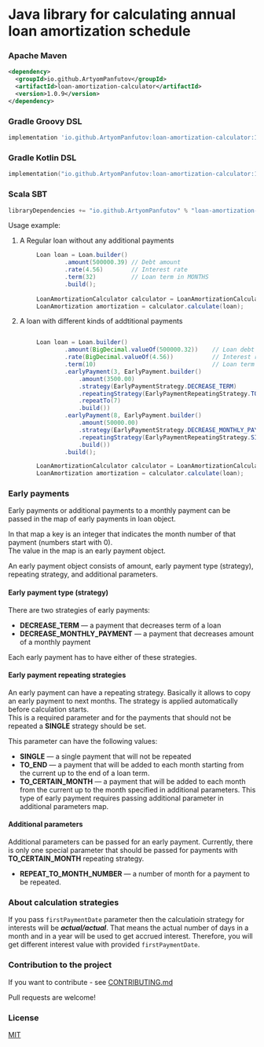 # Java library for calculating annual loan amortization schedule


### Apache Maven
```xml
<dependency>
  <groupId>io.github.ArtyomPanfutov</groupId>
  <artifactId>loan-amortization-calculator</artifactId>
  <version>1.0.9</version>
</dependency>
```

### Gradle Groovy DSL
```Groovy
implementation 'io.github.ArtyomPanfutov:loan-amortization-calculator:1.0.9'
```

### Gradle Kotlin DSL
```Kotlin
implementation("io.github.ArtyomPanfutov:loan-amortization-calculator:1.0.9")
```

### Scala SBT
```Scala
libraryDependencies += "io.github.ArtyomPanfutov" % "loan-amortization-calculator" % "1.0.9"
```

Usage example:

1. A Regular loan without any additional payments
```java
        Loan loan = Loan.builder()
                .amount(500000.39) // Debt amount
                .rate(4.56)        // Interest rate
                .term(32)          // Loan term in MONTHS
                .build();
                
        LoanAmortizationCalculator calculator = LoanAmortizationCalculatorFactory.create();
        LoanAmortization amortization = calculator.calculate(loan);

```
2. A loan with different kinds of addtitional payments 
```java

        Loan loan = Loan.builder()
                .amount(BigDecimal.valueOf(500000.32))    // Loan debt
                .rate(BigDecimal.valueOf(4.56))           // Interest rate
                .term(10)                                 // Loan term in MONTHS
                .earlyPayment(3, EarlyPayment.builder()
                    .amount(3500.00)
                    .strategy(EarlyPaymentStrategy.DECREASE_TERM)
                    .repeatingStrategy(EarlyPaymentRepeatingStrategy.TO_CERTAIN_MONTH)  
                    .repeatTo(7)
                    .build())
                .earlyPayment(8, EarlyPayment.builder()
                    .amount(50000.00)
                    .strategy(EarlyPaymentStrategy.DECREASE_MONTHLY_PAYMENT)
                    .repeatingStrategy(EarlyPaymentRepeatingStrategy.SINGLE)
                    .build())
                .build();

        LoanAmortizationCalculator calculator = LoanAmortizationCalculatorFactory.create();
        LoanAmortization amortization = calculator.calculate(loan);

```

### Early payments
Early payments or additional payments to a monthly payment can be passed in the map of early payments in loan object.</br>

In that map a key is an integer that indicates the month number of that payment (numbers start with 0). <br>
The value in the map is an early payment object. </br>

An early payment object consists of amount, early payment type (strategy), repeating strategy, and additional parameters.

#### Early payment type (strategy)
There are two strategies of early payments:
* **DECREASE_TERM** — a payment that decreases term of a loan
* **DECREASE_MONTHLY_PAYMENT** — a payment that decreases amount of a monthly payment

Each early payment has to have either of these strategies. </br>

#### Early payment repeating strategies
An early payment can have a repeating strategy. Basically it allows to copy an early payment to next months.
The strategy is applied automatically before calculation starts. </br>
This is a required parameter and for the payments that should not be repeated a **SINGLE** strategy should be set.

This parameter can have the following values:
* **SINGLE** — a single payment that will not be repeated
* **TO_END** — a payment that will be added to each month starting from the current up to the end of a loan term.
* **TO_CERTAIN_MONTH** — a payment that will be added to each month from the current up to the month specified in additional parameters.
This type of early payment requires passing additional parameter in additional parameters map.

#### Additional parameters
Additional parameters can be passed for an early payment. 
Currently, there is only one special parameter that should be passed for payments with **TO_CERTAIN_MONTH** repeating strategy.
* **REPEAT_TO_MONTH_NUMBER** — a number of month for a payment to be repeated.

### About calculation strategies 
If you pass ```firstPaymentDate``` parameter then the calculatioin strategy for interests will be _**actual/actual**_. That means the actual number of days in a month and in a year will be used to get accrued interest. Therefore, you will get different interest value with provided ```firstPaymentDate```.

### Contribution to the project
If you want to contribute - see [CONTRIBUTING.md](CONTRIBUTING.md)

Pull requests are welcome! 

### License
[MIT](LICENSE)

